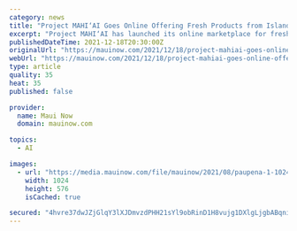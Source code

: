 ```yaml
---
category: news
title: "Project MAHI‘AI Goes Online Offering Fresh Products from Island Cultivators"
excerpt: "Project MAHI‘AI has launched its online marketplace for fresh products, with an initial participation of eight cultivators enrolled so far. The Amazon-style distribution system for Maui farmers and ranchers seeks to provide fresh produce,"
publishedDateTime: 2021-12-18T20:30:00Z
originalUrl: "https://mauinow.com/2021/12/18/project-mahiai-goes-online-offering-fresh-products-from-island-cultivators/"
webUrl: "https://mauinow.com/2021/12/18/project-mahiai-goes-online-offering-fresh-products-from-island-cultivators/"
type: article
quality: 35
heat: 35
published: false

provider:
  name: Maui Now
  domain: mauinow.com

topics:
  - AI

images:
  - url: "https://media.mauinow.com/file/mauinow/2021/08/paupena-1-1024x576.jpg"
    width: 1024
    height: 576
    isCached: true

secured: "4hvre37dwJZjGlqY3lXJDmvzdPHH21sYl9obRinD1H8vujg1DXlgLjgbABqniKwRkjbW+obvBqzUvbcwK4IfMobee+Zrfg07D43/a9wsTnADKlhcVGFwfw+CGcVAlhKlh4FaqJyG5ubdfAJDIvqWEjvrFL9+Q/78LOQUSr66HH0kpzrKJsvmQ28KyfqfAt420a3z3ZLVNG1AAR2G7KIZ8RFQbmGSiPOieHVBpV605pvOznKGabJvfQbu8D0ozmT0DHup5SnHy5dOPTXNTaMbXYbxcmCTbwEaZbJo5C498bpe0eCpA9irC4ETHz032ji8Z492si8gOHz2gd1tao+/sSaPvdyuXrgBQLAxqL2uEeQ=;lBtXuqdXWOKTHNZDYru1gg=="
---
```


